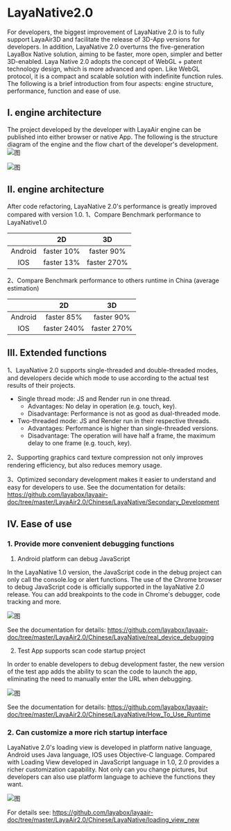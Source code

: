 # LayaNative2.0

For developers, the biggest improvement of LayaNative 2.0 is to fully support LayaAir3D and facilitate the release of 3D-App versions for developers. In addition, LayaNative 2.0 overturns the five-generation LayaBox Native solution, aiming to be faster, more open, simpler and better 3D-enabled. Laya Native 2.0 adopts the concept of WebGL + patent technology design, which is more advanced and open. Like WebGL protocol, it is a compact and scalable solution with indefinite function rules. The following is a brief introduction from four aspects: engine structure, performance, function and ease of use.

## I. engine architecture
The project developed by the developer with LayaAir engine can be published into either browser or native App. The following is the structure diagram of the engine and the flow chart of the developer's development.
![图](img/1.jpg)

![图](img/2.png)

## II. engine architecture

After code refactoring, LayaNative 2.0's performance is greatly improved compared with version 1.0.
1、Compare Benchmark performance to LayaNative1.0

|       |2D   |3D     |
|:-----:|:----:|:-----:|
|Android|faster 10%|faster 90% |
|IOS    |faster 13%|faster 270%|

2、Compare Benchmark performance to others runtime in China (average estimation)

|       |2D    |3D       |
|:-----:|:-----:|:--------:|
|Android|faster 85%|faster 90%  |
|IOS    |faster 240%|faster 270%|



## III. Extended functions

1、LayaNative 2.0 supports single-threaded and double-threaded modes, and developers decide which mode to use according to the actual test results of their projects.

* Single thread mode: JS and Render run in one thread.
    * Advantages: No delay in operation (e.g. touch, key).
    * Disadvantage: Performance is not as good as dual-threaded mode.
* Two-threaded mode: JS and Render run in their respective threads.
    * Advantages: Performance is higher than single-threaded versions.
    * Disadvantage: The operation will have half a frame, the maximum delay to one frame (e.g. touch, key).

2、Supporting graphics card texture compression not only improves rendering efficiency, but also reduces memory usage.

3、Optimized secondary development makes it easier to understand and easy for developers to use. See the documentation for details:
https://github.com/layabox/layaair-doc/tree/master/LayaAir2.0/Chinese/LayaNative/Secondary_Development  


## IV. Ease of use

### 1. Provide more convenient debugging functions

1) Android platform can debug JavaScript

In the LayaNative 1.0 version, the JavaScript code in the debug project can only call the console.log or alert functions. The use of the Chrome browser to debug JavaScript code is officially supported in the layaNative 2.0 release. You can add breakpoints to the code in Chrome's debugger, code tracking and more.

![图](img/debug_connected.png)

See the documentation for details:
https://github.com/layabox/layaair-doc/tree/master/LayaAir2.0/Chinese/LayaNative/real_device_debugging  

2) Test App supports scan code startup project

In order to enable developers to debug development faster, the new version of the test app adds the ability to scan the code to launch the app, eliminating the need to manually enter the URL when debugging.

![图](img/app_debug_1_0.png)

See the documentation for details:
https://github.com/layabox/layaair-doc/tree/master/LayaAir2.0/Chinese/LayaNative/How_To_Use_Runtime  



### 2. Can customize a more rich startup interface

LayaNative 2.0's loading view is developed in platform native language, Android uses Java language, IOS uses Objective-C language. Compared with Loading View developed in JavaScript language in 1.0, 2.0 provides a richer customization capability. Not only can you change pictures, but developers can also use platform language to achieve the functions they want.

![图](img/loadingview_2_0.png)

For details see:
https://github.com/layabox/layaair-doc/tree/master/LayaAir2.0/Chinese/LayaNative/loading_view_new